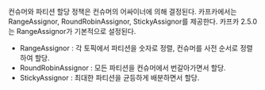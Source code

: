 컨슈머와 파티션 할당 정책은 컨슈머의 어싸이너에 의해 결정된다. 카프카에서는 RangeAssignor, RoundRobinAssignor, StickyAssignor를 제공한다. 카프카 2.5.0는 RangeAssignor가 기본적으로 설정된다.

- RangeAssignor : 각 토픽에서 파티션을 숫자로 정렬, 컨슈머를 사전 순서로 정렬하여 할당.
- RoundRobinAssignor : 모든 파티션을 컨슈머에서 번갈아가면서 할당.
- StickyAssignor : 최대한 파티션을 균등하게 배분하면서 할당.
